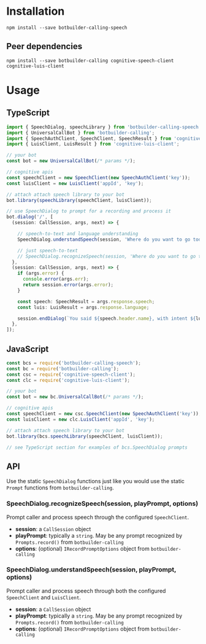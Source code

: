 # Installation
```
npm install --save botbuilder-calling-speech
```

## Peer dependencies
```
npm install --save botbuilder-calling cognitive-speech-client cognitive-luis-client
```

# Usage

## TypeScript
```TypeScript
import { SpeechDialog, speechLibrary } from 'botbuilder-calling-speech';
import { UniversalCallBot } from 'botbuilder-calling';
import { SpeechAuthClient, SpeechClient, SpeechResult } from 'cognitive-speech-client';
import { LuisClient, LuisResult } from 'cognitive-luis-client';

// your bot
const bot = new UniversalCallBot(/* params */);

// cognitive apis
const speechClient = new SpeechClient(new SpeechAuthClient('key'));
const luisClient = new LuisClient('appId', 'key');

// attach attach speech library to your bot
bot.library(speechLibrary(speechClient, luisClient));

// use SpeechDialog to prompt for a recording and process it
bot.dialog('/', [
  (session: CallSession, args, next) => {

    // speech-to-text and language understanding
    SpeechDialog.understandSpeech(session, 'Where do you want to go today?');

    // just speech-to-text
    // SpeechDialog.recognizeSpeech(session, 'Where do you want to go today?');
  },
  (session: CallSession, args, next) => {
    if (args.error) {
      console.error(args.err);
      return session.error(args.error);
    }

    const speech: SpeechResult = args.response.speech;
    const luis: LuisResult = args.response.language;

    session.endDialog(`You said ${speech.header.name}, with intent ${luis.topScoringIntent.intent} and ${luis.entities.length} entities`);
  },
]);
```

## JavaScript
```JavaScript
const bcs = require('botbuilder-calling-speech');
const bc = require('botbuilder-calling');
const csc = require('cognitive-speech-client');
const clc = require('cognitive-luis-client');

// your bot
const bot = new bc.UniversalCallBot(/* params */);

// cognitive apis
const speechClient = new csc.SpeechClient(new SpeechAuthClient('key'));
const luisClient = new clc.LuisClient('appId', 'key');

// attach attach speech library to your bot
bot.library(bcs.speechLibrary(speechClient, luisClient));

// see TypeScript section for examples of bcs.SpeechDialog prompts
```

## API

Use the static `SpeechDialog` functions just like you would use the static `Prompt` functions from `botbuilder-calling`.

### SpeechDialog.recognizeSpeech(session, playPrompt, options)

Prompt caller and process speech through the configured `SpeechClient`.

* **session**: a `CallSession` object
* **playPrompt**: typically a `string`. May be any prompt recognized by `Prompts.record()` from `botbuilder-calling`
* **options**: (optional) `IRecordPromptOptions` object from `botbuilder-calling`

### SpeechDialog.understandSpeech(session, playPrompt, options)

Prompt caller and process speech through both the configured `SpeechClient` and `LuisClient`.

* **session**: a `CallSession` object
* **playPrompt**: typically a `string`. May be any prompt recognized by `Prompts.record()` from `botbuilder-calling`
* **options**: (optional) `IRecordPromptOptions` object from `botbuilder-calling`
